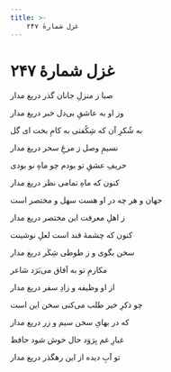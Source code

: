 ```yaml
---
title: >-
    غزل شمارهٔ ۲۴۷
---
```

# غزل شمارهٔ ۲۴۷

<div class="b" id="bn1"><div class="m1"><p>صبا ز منزلِ جانان گذر دریغ مدار</p></div>
<div class="m2"><p>وز او به عاشقِ بی‌دل خبر دریغ مدار</p></div></div>
<div class="b" id="bn2"><div class="m1"><p>به شُکرِ آن که شِکُفتی به کامِ بخت ای گل</p></div>
<div class="m2"><p>نسیمِ وصل ز مرغِ سحر دریغ مدار</p></div></div>
<div class="b" id="bn3"><div class="m1"><p>حریفِ عشقِ تو بودم چو ماهِ نو بودی</p></div>
<div class="m2"><p>کنون که ماهِ تمامی نظر دریغ مدار</p></div></div>
<div class="b" id="bn4"><div class="m1"><p>جهان و هر چه در او هست سهل و مختصر است</p></div>
<div class="m2"><p>ز اهلِ معرفت این مختصر دریغ مدار</p></div></div>
<div class="b" id="bn5"><div class="m1"><p>کنون که چشمهٔ قند است لعلِ نوشینت</p></div>
<div class="m2"><p>سخن بگوی و ز طوطی شِکَر دریغ مدار</p></div></div>
<div class="b" id="bn6"><div class="m1"><p>مکارمِ تو به آفاق می‌بَرَد شاعر</p></div>
<div class="m2"><p>از او وظیفه و زادِ سفر دریغ مدار</p></div></div>
<div class="b" id="bn7"><div class="m1"><p>چو ذکرِ خیر طلب می‌کنی سخن این است</p></div>
<div class="m2"><p>که در بهایِ سخن سیم و زر دریغ مدار</p></div></div>
<div class="b" id="bn8"><div class="m1"><p>غبارِ غم بِرَوَد حال خوش شود حافظ</p></div>
<div class="m2"><p>تو آبِ دیده از این رهگذر دریغ مدار</p></div></div>